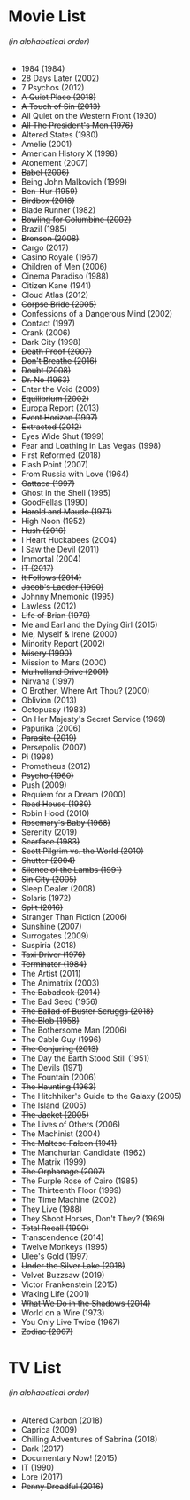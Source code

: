 # Movie List
###### (in alphabetical order)

* 1984 (1984)
* 28 Days Later (2002)
* 7 Psychos (2012)
* ~~A Quiet Place (2018)~~
* ~~A Touch of Sin (2013)~~
* All Quiet on the Western Front (1930)
* ~~All The President's Men (1976)~~
* Altered States (1980)
* Amelie (2001)
* American History X (1998)
* Atonement (2007)
* ~~Babel (2006)~~
* Being John Malkovich (1999)
* ~~Ben-Hur (1959)~~
* ~~Birdbox (2018)~~
* Blade Runner (1982)
* ~~Bowling for Columbine (2002)~~
* Brazil (1985)
* ~~Bronson (2008)~~
* Cargo (2017)
* Casino Royale (1967)
* Children of Men (2006)
* Cinema Paradiso (1988)
* Citizen Kane (1941)
* Cloud Atlas (2012)
* ~~Corpse Bride (2005)~~
* Confessions of a Dangerous Mind (2002)
* Contact (1997)
* Crank (2006)
* Dark City (1998)
* ~~Death Proof (2007)~~
* ~~Don't Breathe (2016)~~
* ~~Doubt (2008)~~
* ~~Dr. No (1963)~~
* Enter the Void (2009)
* ~~Equilibrium (2002)~~
* Europa Report (2013)
* ~~Event Horizon (1997)~~
* ~~Extracted (2012)~~
* Eyes Wide Shut (1999)
* Fear and Loathing in Las Vegas (1998)
* First Reformed (2018)
* Flash Point (2007)
* From Russia with Love (1964)
* ~~Gattaca (1997)~~
* Ghost in the Shell (1995)
* GoodFellas (1990)
* ~~Harold and Maude (1971)~~
* High Noon (1952)
* ~~Hush (2016)~~
* I Heart Huckabees (2004)
* I Saw the Devil (2011)
* Immortal (2004)
* ~~IT (2017)~~
* ~~It Follows (2014)~~
* ~~Jacob's Ladder (1990)~~
* Johnny Mnemonic (1995)
* Lawless (2012)
* ~~Life of Brian (1979)~~
* Me and Earl and the Dying Girl (2015)
* Me, Myself & Irene (2000)
* Minority Report (2002)
* ~~Misery (1990)~~
* Mission to Mars (2000)
* ~~Mulholland Drive (2001)~~
* Nirvana (1997)
* O Brother, Where Art Thou? (2000)
* Oblivion (2013)
* Octopussy (1983)
* On Her Majesty's Secret Service (1969)
* Papurika (2006)
* ~~Parasite (2019)~~
* Persepolis (2007)
* Pi (1998)
* Prometheus (2012)
* ~~Psycho (1960)~~
* Push (2009)
* Requiem for a Dream (2000)
* ~~Road House (1989)~~
* Robin Hood (2010)
* ~~Rosemary's Baby (1968)~~
* Serenity (2019)
* ~~Scarface (1983)~~
* ~~Scott Pilgrim vs. the World (2010)~~
* ~~Shutter (2004)~~
* ~~Silence of the Lambs (1991)~~
* ~~Sin City (2005)~~
* Sleep Dealer (2008)
* Solaris (1972)
* ~~Split (2016)~~
* Stranger Than Fiction (2006)
* Sunshine (2007)
* Surrogates (2009)
* Suspiria (2018)
* ~~Taxi Driver (1976)~~
* ~~Terminator (1984)~~
* The Artist (2011)
* The Animatrix (2003)
* ~~The Babadook (2014)~~
* The Bad Seed (1956)
* ~~The Ballad of Buster Scruggs (2018)~~
* ~~The Blob (1958)~~
* The Bothersome Man (2006)
* The Cable Guy (1996)
* ~~The Conjuring (2013)~~
* The Day the Earth Stood Still (1951)
* The Devils (1971)
* The Fountain (2006)
* ~~The Haunting (1963)~~
* The Hitchhiker's Guide to the Galaxy (2005)
* The Island (2005)
* ~~The Jacket (2005)~~
* The Lives of Others (2006)
* The Machinist (2004)
* ~~The Maltese Falcon (1941)~~
* The Manchurian Candidate (1962)
* The Matrix (1999)
* ~~The Orphanage (2007)~~
* The Purple Rose of Cairo (1985)
* The Thirteenth Floor (1999)
* The Time Machine (2002)
* They Live (1988)
* They Shoot Horses, Don't They? (1969)
* ~~Total Recall (1990)~~
* Transcendence (2014)
* Twelve Monkeys (1995)
* Ulee's Gold (1997)
* ~~Under the Silver Lake (2018)~~
* Velvet Buzzsaw (2019)
* Victor Frankenstein (2015)
* Waking Life (2001)
* ~~What We Do in the Shadows (2014)~~
* World on a Wire (1973)
* You Only Live Twice (1967)
* ~~Zodiac (2007)~~

# TV List
###### (in alphabetical order)

* Altered Carbon (2018)
* Caprica (2009)
* Chilling Adventures of Sabrina (2018)
* Dark (2017)
* Documentary Now! (2015)
* IT (1990)
* Lore (2017)
* ~~Penny Dreadful (2016)~~

